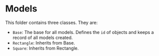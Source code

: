 # Models


This folder contains three classes. They are:
 - `Base`: The base for all models. Defines the `id` of objects and keeps a record of all models created.
 - `Rectangle`: Inherits from Base.
 - `Square`: Inherits from Rectangle.


